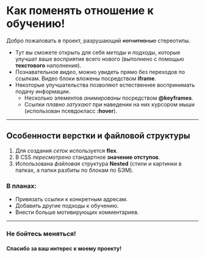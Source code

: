# Как поменять отношение к обучению!
Добро пожаловать в проект, разрушающий ~~когнитивные~~ стереотипы. 
* Тут вы сможете открыть для себя *методы* и *подходы*, которые улучшат ваше восприятие всего нового (выполнено с помощью **текстового** наполнения).
* Познавательное *видео*, можно увидеть прямо без переходов по ссылкам. Видео блоки вложены посредством **iframe**.
* Некоторые улучшательства позволяют естественнее воспринимать подачу информации. 
    * Несколько элементов *анимированы* посредством **@keyframes**.
    * Ссылки *плавно затухают* при наведении на них курсором мыши (использован псевдокласс **:hover**).
------
## Особенности верстки и файловой структуры
1. Для создания *сеток* используется **flex**.
2. В CSS *пересмотрено* стандартное **значение отступов**.
3. Использована *файловая* структура **Nested** (стили и картинки в папках, а папки разбиты по блокам по БЭМ).

### В планах:
* Привязать ссылки к конкретным адресам.
* Добавить другие подходы к обучению.
* Внести больше мотивирующих комментариев.
------
### Не бойтесь меняться!

#### Спасибо за ваш интерес к моему проекту!

